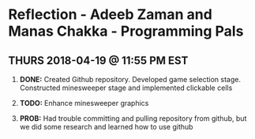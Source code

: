 # Reflection - Adeeb Zaman and Manas Chakka - Programming Pals


## THURS 2018-04-19 @ 11:55 PM EST

1. **DONE:** Created Github repository. Developed game selection stage. 
     Constructed minesweeper stage and implemented clickable cells

2. **TODO:** Enhance minesweeper graphics

3. **PROB:** Had trouble committing and pulling repository from github,
      but we did some research and learned how to use github

